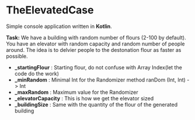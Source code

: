# TheElevatedCase

Simple console application written in **Kotlin**.

**Task:**
We have a building with random number of flours (2-100 by default). You have an elevator with random capacity and random number of people around.
The idea is to delvier people to the destonation flour as faster as possible.

* **_startingFlour** : Starting flour, do not confuse with Array Index(let the code do the work)
* **_minRandom** : Minimal Int for the Randomizer method ranDom (Int, Int) -> Int
* **_maxRandom** : Maximum value for the Randomizer
* **_elevatorCapacity** : This is how we get the elevator sized
* **_buildingSize** : Same with the quantity of the flour of the generated building
